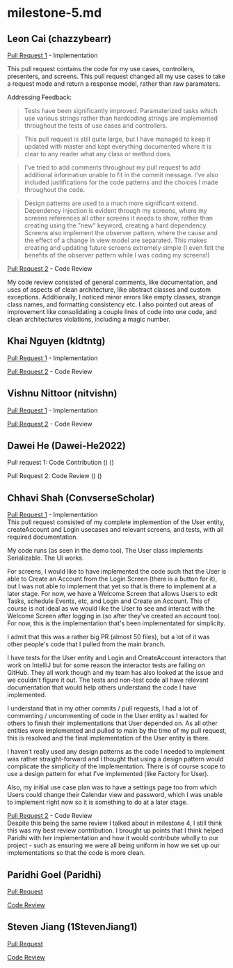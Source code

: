 # milestone-5.md

## Leon Cai (chazzybearr)
[Pull Request 1](https://github.com/CSC207-2022F-UofT/course-project-productive-potato-sloth/pull/15) - Implementation <br />

This pull request contains the code for my use cases, controllers, presenters, and screens. This pull request changed all my use cases to take a request mode and return a response model, rather than raw paramaters.

Addressing Feedback:
> Tests have been significantly improved. 
> Paramaterized tasks which use various strings rather than hardcoding strings are implemented throughout the tests of use cases and controllers.

> This pull request is still quite large, but I have managed to keep it updated with master and kept everything documented where it is clear to any reader what any class or method does.

> I've tried to add comments throughout my pull request to add additional information unable to fit in the commit message. 
> I've also included justifications for the code patterns and the choices I made throughout the code.

> Design patterns are used to a much more significant extend. 
> Dependency injection is evident through my screens, where my screens references all other screens it needs to show, rather than creating using the "new" keyword, creating a hard dependency. 
> Screens also implement the observer pattern, where the cause and the effect of a change in view model are separated. This makes creating and updating future screens extremely simple (I even felt the benefits of the observer pattern while I was coding my screens!)


[Pull Request 2](https://github.com/CSC207-2022F-UofT/course-project-productive-potato-sloth/pull/40) - Code Review <br />

My code review consisted of general comments, like documentation, and uses of aspects of clean architecture, like abstract classes and custom exceptions. Additionally, I noticed minor errors like empty classes, strange class names, and formatting consistency etc. I also pointed out areas of improvement like consolidating a couple lines of code into one code, and clean architectures violations, including a magic number.


## Khai Nguyen (kldtntg)
[Pull Request 1]() - Implementation <br />

[Pull Request 2]() - Code Review <br />

## Vishnu Nittoor (nitvishn)

[Pull Request 1]() - Implementation 


[Pull Request 2]() - Code Review

## Dawei He (Dawei-He2022)

Pull request 1: Code Contribution () ()


Pull Request 2: Code Review () ()


## Chhavi Shah (ConvserseScholar)
[Pull Request 1](https://github.com/CSC207-2022F-UofT/course-project-productive-potato-sloth/pull/42) - Implementation <br />
This pull request consisted of my complete implemention of the User entity, createAccount and Login usecases and relevant screens, and tests, with all required documentation. 

My code runs (as seen in the demo too). The User class implements Serializable. The UI works. 

For screens, I would like to have implemented the code such that the User is able to Create an Account from the Login Screen (there is a button for it), but I was not able to implement that yet so that is there to implement at a later stage. For now, we have a Welcome Screen that allows Users to edit Tasks, schedule Events, etc, and Login and Create an Account. This of course is not ideal as we would like the User to see and interact with the Welcome Screen after logging in (so after they've created an account too). For now, this is the implementation that's been implementated for simplicity. 

I admit that this was a rather big PR (almost 50 files), but a lot of it was other people's code that I pulled from the main branch. 

I have tests for the User entity and Login and CreateAccount interactors that work on IntelliJ but for some reason the interactor tests are failing on GitHub. They all work though and my team has also looked at the issue and we couldn't figure it out. The tests and non-test code all have relevant documentation that would help others understand the code I have implemented. 

I understand that in my other commits / pull requests, I had a lot of commenting / uncommenting of code in the User entity as I waited for others to finish their implementations that User depended on. As all other entities were implemented and pulled to main by the time of my pull request, this is resolved and the final implementation of the User entity is there. 

I haven't really used any design patterns as the code I needed to implement was rather straight-forward and I thought that using a design pattern would complicate the simplicity of the implementation. There is of course scope to use a design pattern for what I've implemented (like Factory for User). 

Also, my initial use case plan was to have a settings page too from which Users could change their Calendar view and password, which I was unable to implement right now so it is something to do at a later stage. 


[Pull Request 2](https://github.com/CSC207-2022F-UofT/course-project-productive-potato-sloth/pull/24) - Code Review <br />
Despite this being the same review I talked about in milestone 4, I still think this was my best review contribution. I brought up points that I think helped Paridhi with her implementation and how it would contribute wholly to our project - such as ensuring we were all being uniform in how we set up our implementations so that the code is more clean. 

## Paridhi Goel (Paridhi)

[Pull Request]() 


[Code Review]() 


## Steven Jiang (1StevenJiang1)

[Pull Request]() 


[Code Review](https://github.com/CSC207-2022F-UofT/course-project-productive-potato-sloth/pull/47#pullrequestreview-1211167457) 

